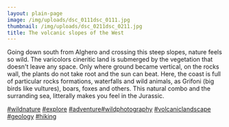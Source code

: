 ```yaml
---
layout: plain-page
image: /img/uploads/dsc_0111dsc_0111.jpg
thumbnail: /img/uploads/dsc_0211dsc_0211.jpg
title: The volcanic slopes of the West
---
```

Going down south from Alghero and crossing this steep slopes, nature feels so wild.
The varicolors cineritic land is submerged by the vegetation that doesn't leave any space. Only where ground became vertical, on the rocks wall, the plants do not take root and the sun can beat. Here, the coast is full of particular rocks formations, waterfalls and wild animals, as Grifoni (big birds like vultures), boars, foxes and others. This natural combo and the surranding sea, litterally makes you feel in the Jurassic.

[\#wildnature](https://www.instagram.com/explore/tags/wildnature/) [\#explore](https://www.instagram.com/explore/tags/explore/) [\#adventure](https://www.instagram.com/explore/tags/adventure/)[\#wildphotography](https://www.instagram.com/explore/tags/wildphotography/) [\#volcaniclandscape](https://www.instagram.com/explore/tags/volcaniclandscape/) [\#geology](https://www.instagram.com/explore/tags/geology/) [\#hiking](https://www.instagram.com/explore/tags/hiking/)